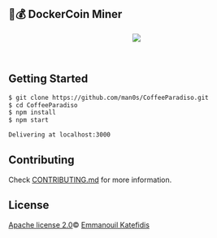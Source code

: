 ## 🐳💰 DockerCoin Miner

<p align="center">
   <img src="https://i.imgur.com/FKwGVmD.png">
</p>
<br>

## Getting Started

```bash
$ git clone https://github.com/man0s/CoffeeParadiso.git
$ cd CoffeeParadiso
$ npm install
$ npm start

Delivering at localhost:3000
```

## Contributing

Check [CONTRIBUTING.md](CONTRIBUTING.md) for more information.

## License

[Apache license 2.0](LICENSE)© <a href="https://github.com/man0s">Emmanouil Katefidis</a>
